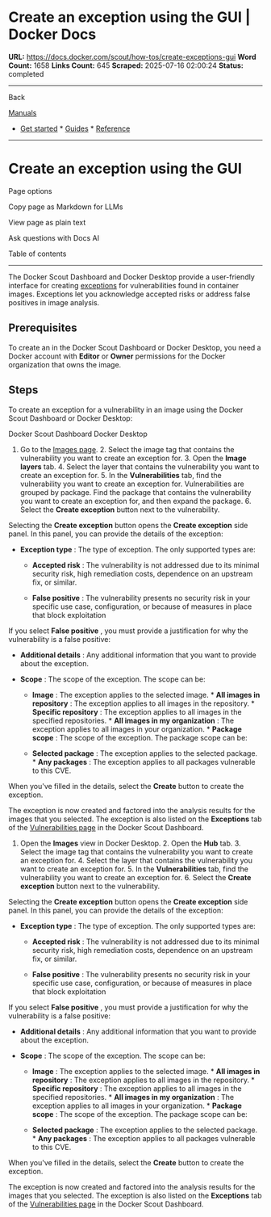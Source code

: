 # Create an exception using the GUI | Docker Docs

**URL:** https://docs.docker.com/scout/how-tos/create-exceptions-gui
**Word Count:** 1658
**Links Count:** 645
**Scraped:** 2025-07-16 02:00:24
**Status:** completed

---

Back

[Manuals](https://docs.docker.com/manuals/)

  * [Get started](https://docs.docker.com/get-started/)   * [Guides](https://docs.docker.com/guides/)   * [Reference](https://docs.docker.com/reference/)

* * *

# Create an exception using the GUI

Page options

Copy page as Markdown for LLMs

View page as plain text

Ask questions with Docs AI

Table of contents

* * *

The Docker Scout Dashboard and Docker Desktop provide a user-friendly interface for creating [exceptions](https://docs.docker.com/scout/explore/exceptions/) for vulnerabilities found in container images. Exceptions let you acknowledge accepted risks or address false positives in image analysis.

## Prerequisites

To create an in the Docker Scout Dashboard or Docker Desktop, you need a Docker account with **Editor** or **Owner** permissions for the Docker organization that owns the image.

## Steps

To create an exception for a vulnerability in an image using the Docker Scout Dashboard or Docker Desktop:

Docker Scout Dashboard  Docker Desktop

  1. Go to the [Images page](https://scout.docker.com/reports/images).   2. Select the image tag that contains the vulnerability you want to create an exception for.   3. Open the **Image layers** tab.   4. Select the layer that contains the vulnerability you want to create an exception for.   5. In the **Vulnerabilities** tab, find the vulnerability you want to create an exception for. Vulnerabilities are grouped by package. Find the package that contains the vulnerability you want to create an exception for, and then expand the package.   6. Select the **Create exception** button next to the vulnerability.

Selecting the **Create exception** button opens the **Create exception** side panel. In this panel, you can provide the details of the exception:

  * **Exception type** : The type of exception. The only supported types are:

    * **Accepted risk** : The vulnerability is not addressed due to its minimal security risk, high remediation costs, dependence on an upstream fix, or similar.

    * **False positive** : The vulnerability presents no security risk in your specific use case, configuration, or because of measures in place that block exploitation

If you select **False positive** , you must provide a justification for why the vulnerability is a false positive:

  * **Additional details** : Any additional information that you want to provide about the exception.

  * **Scope** : The scope of the exception. The scope can be:

    * **Image** : The exception applies to the selected image.     * **All images in repository** : The exception applies to all images in the repository.     * **Specific repository** : The exception applies to all images in the specified repositories.     * **All images in my organization** : The exception applies to all images in your organization.   * **Package scope** : The scope of the exception. The package scope can be:

    * **Selected package** : The exception applies to the selected package.     * **Any packages** : The exception applies to all packages vulnerable to this CVE.

When you've filled in the details, select the **Create** button to create the exception.

The exception is now created and factored into the analysis results for the images that you selected. The exception is also listed on the **Exceptions** tab of the [Vulnerabilities page](https://scout.docker.com/reports/vulnerabilities/exceptions) in the Docker Scout Dashboard.

  1. Open the **Images** view in Docker Desktop.   2. Open the **Hub** tab.   3. Select the image tag that contains the vulnerability you want to create an exception for.   4. Select the layer that contains the vulnerability you want to create an exception for.   5. In the **Vulnerabilities** tab, find the vulnerability you want to create an exception for.   6. Select the **Create exception** button next to the vulnerability.

Selecting the **Create exception** button opens the **Create exception** side panel. In this panel, you can provide the details of the exception:

  * **Exception type** : The type of exception. The only supported types are:

    * **Accepted risk** : The vulnerability is not addressed due to its minimal security risk, high remediation costs, dependence on an upstream fix, or similar.

    * **False positive** : The vulnerability presents no security risk in your specific use case, configuration, or because of measures in place that block exploitation

If you select **False positive** , you must provide a justification for why the vulnerability is a false positive:

  * **Additional details** : Any additional information that you want to provide about the exception.

  * **Scope** : The scope of the exception. The scope can be:

    * **Image** : The exception applies to the selected image.     * **All images in repository** : The exception applies to all images in the repository.     * **Specific repository** : The exception applies to all images in the specified repositories.     * **All images in my organization** : The exception applies to all images in your organization.   * **Package scope** : The scope of the exception. The package scope can be:

    * **Selected package** : The exception applies to the selected package.     * **Any packages** : The exception applies to all packages vulnerable to this CVE.

When you've filled in the details, select the **Create** button to create the exception.

The exception is now created and factored into the analysis results for the images that you selected. The exception is also listed on the **Exceptions** tab of the [Vulnerabilities page](https://scout.docker.com/reports/vulnerabilities/exceptions) in the Docker Scout Dashboard.